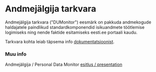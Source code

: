 Andmejälgija tarkvara
=====================

Andmejälgija tarkvara ("DUMonitor") eesmärk on pakkuda andmekogude haldajatele paindlikud standardkomponendid isikuandmete töötlemise logimiseks ning nende faktide esitamiseks eesti.ee portaali kaudu.

Tarkvara kohta leiab täpsema info [dokumentatsioonist](doc/README.md).


### Muu info

Andmejälgija / Personal Data Monitor [esitlus / presentation](http://e-gov.github.io/AJ/Presentation/)

